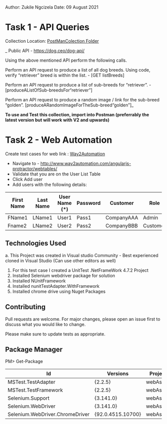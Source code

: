 Author: Zukile Ngcizela 
Date: 09 August 2021<br />

# Task 1 - API Queries

Collection Location: [PostManColection Folder](https://github.com/sirzuks/webAssess/tree/master/PostManCollection)

_  Public API - https://dog.ceo/dog-api/

  Using the above mentioned API perform the following calls.

  Perform an API request to produce a list of all dog breeds. Using code, verify “retriever” breed is within the list. - [GET listBreeds]

  Perform an API request to produce a list of sub-breeds for “retriever”. - [produceAListOfSub-breedsFor“retriever”]

  Perform an API request to produce a random image / link for the sub-breed “golden”. [produceARandomImageForTheSub-breed“golden”]_
    
**To use and Test this collection, import into Postman (preferrably the latest version but will work with V2 and upwards)**

# Task 2 - Web Automation

Create test cases for web link : [Way2Automation](http://www.way2automation.com/angularjs-protractor/webtables/)

- Navigate to - http://www.way2automation.com/angularjs-protractor/webtables/
- Validate that you are on the User List Table
- Click Add user
- Add users with the following details:

| First Name | Last Name | User Name (*) | Password | Customer   | Role     | Email             | Cell   |
|------------|-----------|---------------|----------|------------|----------|-------------------|--------|
| FName1     | LName1    | User1         | Pass1    | CompanyAAA | Admin    | admin@mail.com    | 082555 |
| Fname2     | LName2    | User2         | Pass2    | CompanyBBB | Customer | cusomter@mail.com | 083444 |


## Technologies Used
a. This Project was created in Visual studio Community - Best experienced cloned in Visual Studio (Can use other editors as well)
  1. For this test case I created a UnitTest .NetFrameWork 4.7.2 Project 
  2. Installed Selenium webdriver package for solution 
  3. Installed NUnitFramework
  4. Installed nunitTestAdapter.WithFramework
  5. Installed chrome drive using Nuget Packages

## Contributing
Pull requests are welcome. For major changes, please open an issue first to discuss what you would like to change.

Please make sure to update tests as appropriate.


## Package Manager

PM> Get-Package

| Id                              | Versions          | ProjectName   |
|---------------------------------|-------------------|---------------|
| MSTest.TestAdapter              | {2.2.5}           | webAssessment |
| MSTest.TestFramework            | {2.2.5}           | webAssessment |
| Selenium.Support                | {3.141.0}         | webAssessment |
| Selenium.WebDriver              | {3.141.0}         | webAssessment |
| Selenium.WebDriver.ChromeDriver | {92.0.4515.10700} | webAssessment |
